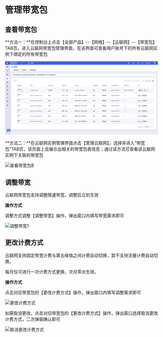 # 管理带宽包

## 查看带宽包

**方法一：**在控制台上点击【全部产品】--【网络】--【云联网】--【带宽包】TAB页，进入云联网带宽包管理界面，在该界面可查看用户账号下的所有云联网实例下绑定的所有带宽包

![查看带宽包A](images/查看带宽包A.jpg)



**方法二：**在云联网实例管理界面点击【管理云联网】，选择并进入“带宽包”TAB页，该页面上会展示出相关的带宽包表信息；通过该方法可查看该云联网实例下关联的带宽包

![查看带宽包B](ugn/images/查看带宽包B.jpg)

## 调整带宽

云联网带宽包支持调整限速带宽，调整后立刻生效

**操作方式**

调整方式调整【调整带宽】操作，弹出窗口内填写带宽需求即可

![调整带宽1](ugn/images/调整带宽1.jpg)

## 更改计费方式

云联网支持固定带宽计费与第五峰值之间计费自动切换，暂不支持流量计费自动切换。 

每月仅可进行一次计费方式更换，次月零点生效。 

**操作方式**

点击对应带宽包的【更改计费方式】操作，弹出窗口内填写调整需求即可

![更改计费方式](ugn/images/更改计费方式.jpg)

如需取消更改，点击对应带宽包的【更改计费方式】操作，弹出窗口选择取消更改计费方式，二次弹窗确认即可

![取消更改计费方式](ugn/images/取消更改计费方式.jpg)

